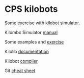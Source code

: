 # CPS kilobots
Some exercise with kilobot simulator. 

Kilombo Simulator [manual](https://github.com/JIC-CSB/kilombo/blob/master/doc/manual.md)

Some examples and [exercise](https://www.kilobotics.com/labs)

Kilolib [documentation](https://www.kilobotics.com/docs/index.html)

Kilobot [compiler](https://www.kilobotics.com/editor)

Git [cheat sheet](http://rogerdudler.github.io/git-guide/)


